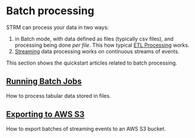 # Batch processing
[ETL]: https://en.wikipedia.org/wiki/Extract,_transform,_load

STRM can process your data in two ways:
1. in Batch mode, with data defined as files (typically csv files), and processing being done _per file_. This how
   typical [ETL Processing][ETL] works.
2. [Streaming](docs/03-quickstart/01-streaming/index.md) data processing works on continuous streams of events.


This section shows the quickstart articles related to batch processing.

## [Running Batch Jobs](./batch-jobs.md)

How to process tabular data stored in files.

## [Exporting to AWS S3](./batch-exporter.md)

How to export batches of streaming events to an AWS S3 bucket.


